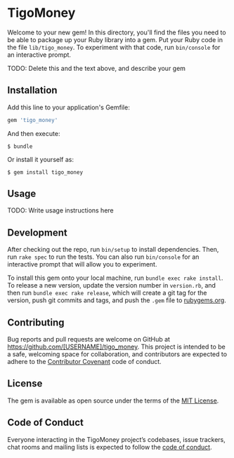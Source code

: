 # TigoMoney

Welcome to your new gem! In this directory, you'll find the files you need to be able to package up your Ruby library into a gem. Put your Ruby code in the file `lib/tigo_money`. To experiment with that code, run `bin/console` for an interactive prompt.

TODO: Delete this and the text above, and describe your gem

## Installation

Add this line to your application's Gemfile:

```ruby
gem 'tigo_money'
```

And then execute:

    $ bundle

Or install it yourself as:

    $ gem install tigo_money

## Usage

TODO: Write usage instructions here

## Development

After checking out the repo, run `bin/setup` to install dependencies. Then, run `rake spec` to run the tests. You can also run `bin/console` for an interactive prompt that will allow you to experiment.

To install this gem onto your local machine, run `bundle exec rake install`. To release a new version, update the version number in `version.rb`, and then run `bundle exec rake release`, which will create a git tag for the version, push git commits and tags, and push the `.gem` file to [rubygems.org](https://rubygems.org).

## Contributing

Bug reports and pull requests are welcome on GitHub at https://github.com/[USERNAME]/tigo_money. This project is intended to be a safe, welcoming space for collaboration, and contributors are expected to adhere to the [Contributor Covenant](http://contributor-covenant.org) code of conduct.

## License

The gem is available as open source under the terms of the [MIT License](https://opensource.org/licenses/MIT).

## Code of Conduct

Everyone interacting in the TigoMoney project’s codebases, issue trackers, chat rooms and mailing lists is expected to follow the [code of conduct](https://github.com/[USERNAME]/tigo_money/blob/master/CODE_OF_CONDUCT.md).
